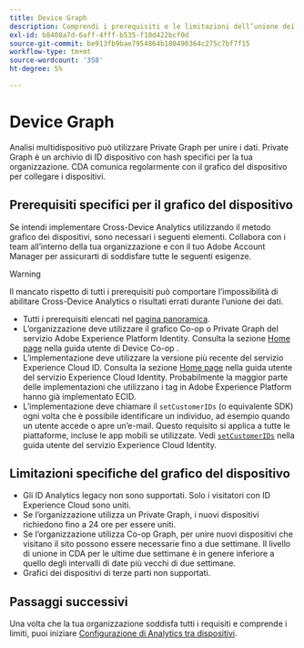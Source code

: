 ```yaml
---
title: Device Graph
description: Comprendi i prerequisiti e le limitazioni dell’unione dei dati utilizzando il grafico del dispositivo.
exl-id: b8408a7d-6aff-4fff-b535-f10d422bcf0d
source-git-commit: be913fb9bae7954864b180490364c275c7bf7f15
workflow-type: tm+mt
source-wordcount: '358'
ht-degree: 5%

---
```


# Device Graph

Analisi multidispositivo può utilizzare Private Graph per unire i dati. Private Graph è un archivio di ID dispositivo con hash specifici per la tua organizzazione. CDA comunica regolarmente con il grafico del dispositivo per collegare i dispositivi.

## Prerequisiti specifici per il grafico del dispositivo

Se intendi implementare Cross-Device Analytics utilizzando il metodo grafico dei dispositivi, sono necessari i seguenti elementi. Collabora con i team all’interno della tua organizzazione e con il tuo Adobe Account Manager per assicurarti di soddisfare tutte le seguenti esigenze.

>[!WARNING]
>
>Il mancato rispetto di tutti i prerequisiti può comportare l’impossibilità di abilitare Cross-Device Analytics o risultati errati durante l’unione dei dati.

* Tutti i prerequisiti elencati nel [pagina panoramica](overview.md).
* L’organizzazione deve utilizzare il grafico Co-op o Private Graph del servizio Adobe Experience Platform Identity. Consulta la sezione [Home page](https://experienceleague.adobe.com/docs/device-co-op/using/home.html?lang=it) nella guida utente di Device Co-op .
* L’implementazione deve utilizzare la versione più recente del servizio Experience Cloud ID. Consulta la sezione [Home page](https://experienceleague.adobe.com/docs/id-service/using/home.html?lang=it) nella guida utente del servizio Experience Cloud Identity. Probabilmente la maggior parte delle implementazioni che utilizzano i tag in Adobe Experience Platform hanno già implementato ECID.
* L’implementazione deve chiamare il `setCustomerIDs` (o equivalente SDK) ogni volta che è possibile identificare un individuo, ad esempio quando un utente accede o apre un’e-mail. Questo requisito si applica a tutte le piattaforme, incluse le app mobili se utilizzate. Vedi [`setCustomerIDs`](https://experienceleague.adobe.com/docs/id-service/using/id-service-api/methods/setcustomerids.html) nella guida utente del servizio Experience Cloud Identity.

## Limitazioni specifiche del grafico del dispositivo

* Gli ID Analytics legacy non sono supportati. Solo i visitatori con ID Experience Cloud sono uniti.
* Se l’organizzazione utilizza un Private Graph, i nuovi dispositivi richiedono fino a 24 ore per essere uniti.
* Se l’organizzazione utilizza Co-op Graph, per unire nuovi dispositivi che visitano il sito possono essere necessarie fino a due settimane. Il livello di unione in CDA per le ultime due settimane è in genere inferiore a quello degli intervalli di date più vecchi di due settimane.
* Grafici dei dispositivi di terze parti non supportati.

## Passaggi successivi

Una volta che la tua organizzazione soddisfa tutti i requisiti e comprende i limiti, puoi iniziare [Configurazione di Analytics tra dispositivi](setup.md).
